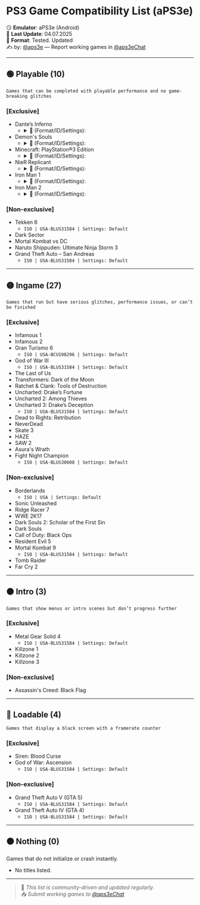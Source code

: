 
# PS3 Game Compatibility List (aPS3e)

😏 **Emulator**: aPS3e (Android)  
📆 **Last Update**: 04.07.2025  
📌 **Format**: Tested. Updated  
✍️ by: [@aps3e](https://t.me/aps3e) — Report working games in [@aps3eChat](https://t.me/aps3eChat)

---

## 🟢 Playable (10)
`Games that can be completed with playable performance and no game-breaking glitches`

### [Exclusive]
- Dante’s Inferno
  - <details> <summary>📜 (Format/ID/Settings):</summary>
    `ISO | USA-BLUS31584 | Settings: Default`
- Demon's Souls
  - <details> <summary>📜 (Format/ID/Settings):</summary>
    ISO | USA-BLUS31584 | Settings: Default
- Minecraft: PlayStation®3 Edition
  - <details> <summary>📜 (Format/ID/Settings):</summary>
    ISO | USA-BLUS31584 | Settings: Default
- NieR Replicant
  - <details> <summary>📜 (Format/ID/Settings):</summary>
    ISO | USA-BLUS31584 | Settings: Default
- Iron Man 1
  - <details> <summary>📜 (Format/ID/Settings):</summary>
    ISO | USA-BLUS31584 | Settings: Default
- Iron Man 2
  - <details> <summary>📜 (Format/ID/Settings):</summary>
    ISO | USA-BLUS31584 | Settings: Default 

### [Non-exclusive]
- Tekken 6
  - `ISO | USA-BLUS31584 | Settings: Default`
- Dark Sector  
- Mortal Kombat vs DC  
- Naruto Shippuden: Ultimate Ninja Storm 3  
- Grand Theft Auto – San Andreas  
  - `ISO | USA-BLUS31584 | Settings: Default`

---

## 🟡 Ingame (27)
`Games that run but have serious glitches, performance issues, or can’t be finished`

### [Exclusive]
- Infamous 1  
- Infamous 2  
- Gran Turismo 6  
  - `ISO | USA-BCUS98296 | Settings: Default`  
- God of War III
  - `ISO | USA-BLUS31584 | Settings: Default`
- The Last of Us  
- Transformers: Dark of the Moon  
- Ratchet & Clank: Tools of Destruction  
- Uncharted: Drake’s Fortune  
- Uncharted 2: Among Thieves  
- Uncharted 3: Drake’s Deception
  - `ISO | USA-BLUS31584 | Settings: Default`
- Dead to Rights: Retribution  
- NeverDead  
- Skate 3  
- HAZE  
- SAW 2  
- Asura's Wrath  
- Fight Night Champion  
  - `ISO | USA-BLUS30608 | Settings: Default`

### [Non-exclusive]
- Borderlands  
  - `ISO | USA | Settings: Default`  
- Sonic Unleashed  
- Ridge Racer 7  
- WWE 2K17  
- Dark Souls 2: Scholar of the First Sin  
- Dark Souls  
- Call of Duty: Black Ops  
- Resident Evil 5  
- Mortal Kombat 9
  - `ISO | USA-BLUS31584 | Settings: Default`
- Tomb Raider  
- Far Cry 2  

---

## 🟠 Intro (3)
`Games that show menus or intro scenes but don’t progress further`

### [Exclusive]
- Metal Gear Solid 4
  - `ISO | USA-BLUS31584 | Settings: Default`
- Killzone 1  
- Killzone 2  
- Killzone 3  

### [Non-exclusive]
- Assassin's Creed: Black Flag  

---

## 🔴 Loadable (4)
`Games that display a black screen with a framerate counter`

### [Exclusive]
- Siren: Blood Curse  
- God of War: Ascension
  - `ISO | USA-BLUS31584 | Settings: Default`

### [Non-exclusive]
- Grand Theft Auto V (GTA 5)
  - `ISO | USA-BLUS31584 | Settings: Default`
- Grand Theft Auto IV (GTA 4)
  - `ISO | USA-BLUS31584 | Settings: Default`

---

## ⚫ Nothing (0)
Games that do not initialize or crash instantly.

- No titles listed.

---

> 🔄 *This list is community-driven and updated regularly.*  
> 📥 *Submit working games to [@aps3eChat](https://t.me/aps3eChat)*
